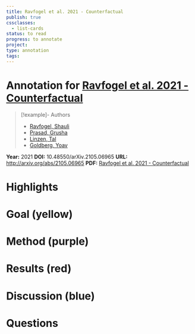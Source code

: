 ```yaml
---
title: Ravfogel et al. 2021 - Counterfactual
publish: true
cssclasses:
  - list-cards
status: to read
progress: to annotate
project:
type: annotation
tags:
---
```

# Annotation for [Ravfogel et al. 2021 - Counterfactual](Papers/References/Ravfogel%20et%20al.%202021%20-%20Counterfactual)

> [!example]- Authors
> - [Ravfogel, Shauli](Papers/People/Ravfogel%20Shauli)
> - [Prasad, Grusha](Papers/People/Prasad%20Grusha)
> - [Linzen, Tal](Papers/People/Linzen%20Tal)
> - [Goldberg, Yoav](Papers/People/Goldberg%20Yoav)

**Year:** 2021
**DOI:** 10.48550/arXiv.2105.06965
**URL:** http://arxiv.org/abs/2105.06965
**PDF:** [Ravfogel et al. 2021 - Counterfactual](Papers/PDFs/Ravfogel%20et%20al.%202021%20-%20Counterfactual%20Interventions%20Reveal%20the%20Causal%20Effect%20of%20Relative%20Clause%20Representations%20on%20Agreement%20Prediction.pdf)

# Highlights


# Goal (yellow)


# Method (purple)


# Results (red)


# Discussion (blue)


# Questions

